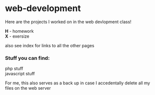 # web-development

Here are the projects I worked on in the web devlopment class!

**H** - homework  
**X** - exersize

also see index for links to all the other pages

### Stuff you can find:

php stuff  
javascript stuff


For me, this also serves as a back up in case I accedentally delete all my files on the web server
